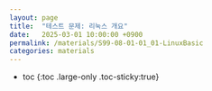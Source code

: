 ```yaml
---
layout: page
title:  "테스트 문제: 리눅스 개요"
date:   2025-03-01 10:00:00 +0900
permalink: /materials/S99-08-01-01_01-LinuxBasic
categories: materials
---
```

* toc
{:toc .large-only .toc-sticky:true}
